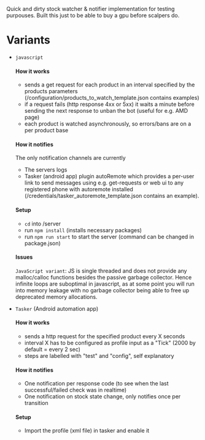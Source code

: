 Quick and dirty stock watcher & notifier implementation for testing purpouses. Built this just to be able to buy a gpu before scalpers do.

# Variants
- `javascript`

  #### How it works
  - sends a get request for each product in an interval specified by the products parameters (/configuration/products_to_watch_template.json contains examples)
  - if a request fails (http response 4xx or 5xx) it waits a minute before sending the next response to unban the bot (useful for e.g. AMD page)
  - each product is watched asynchronously, so errors/bans are on a per product base

  #### How it notifies
  The only notification channels are currently
  - The servers logs
  - Tasker (android app) plugin autoRemote which provides a per-user link to send messages using e.g. get-requests or web ui to any registered phone with autoremote installed (/credentials/tasker_autoremote_template.json contains an example).

  #### Setup
  - `cd` into /server
  - run `npm install` (installs necessary packages)
  - run `npm run start` to start the server (command can be changed in package.json)

  #### Issues
  `JavaScript variant`: JS is single threaded and does not provide any malloc/calloc functions besides the passive garbage collector. Hence infinite loops are suboptimal in          javascript, as at some point you will run into memory leakage with no garbage collector being able to free up deprecated memory allocations.

- `Tasker` (Android automation app)

  #### How it works
  - sends a http request for the specified product every X seconds
  - interval X has to be configured as profile input as a "Tick" (2000 by default = every 2 sec)
  - steps are labelled with "test" and "config", self explanatory
  
  #### How it notifies
  - One notification per response code (to see when the last successful/failed check was in realtime)
  - One notification on stock state change, only notifies once per transition
  
  #### Setup
  - Import the profile (xml file) in tasker and enable it
